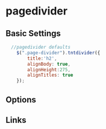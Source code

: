 # pagedivider

## Basic Settings
```javascript
  //pagedivider defaults
	$(".page-divider").tntdivider({
		title:'h2',
		alignBody: true,
		alignHeight:275,
		alignTitles: true
	}); 
```

## Options

## Links
